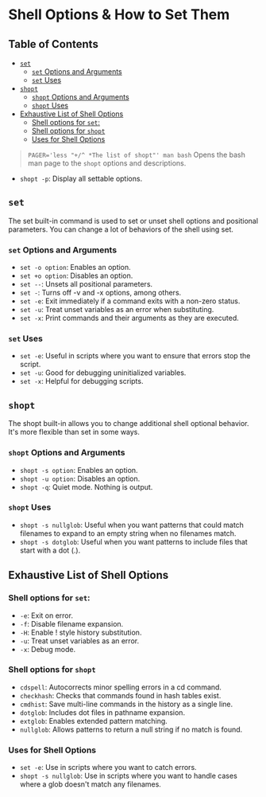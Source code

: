 # Shell Options & How to Set Them

## Table of Contents
* [`set`](#set) 
    * [`set` Options and Arguments](#set-options-and-arguments) 
    * [`set` Uses](#set-uses) 
* [`shopt`](#shopt) 
    * [`shopt` Options and Arguments](#shopt-options-and-arguments) 
    * [`shopt` Uses](#shopt-uses) 
* [Exhaustive List of Shell Options](#exhaustive-list-of-shell-options) 
    * [Shell options for `set`:](#shell-options-for-set) 
    * [Shell options for `shopt`](#shell-options-for-shopt) 
    * [Uses for Shell Options](#uses-for-shell-options) 


> `PAGER='less "+/^ *The list of shopt"' man bash`
> Opens the bash man page to the `shopt` options and descriptions.


* `shopt -p`: Display all settable options.


## `set`

The set built-in command is used to set or unset shell options and positional parameters. You can change a lot of behaviors of the shell using set.


### `set` Options and Arguments

* `set -o option`: Enables an option.
* `set +o option`: Disables an option.
* `set --`: Unsets all positional parameters.
* `set -`: Turns off -v and -x options, among others.
* `set -e`: Exit immediately if a command exits with a non-zero status.
* `set -u`: Treat unset variables as an error when substituting.
* `set -x`: Print commands and their arguments as they are executed.

### `set` Uses

* `set -e`: Useful in scripts where you want to ensure that errors stop the script.
* `set -u`: Good for debugging uninitialized variables.
* `set -x`: Helpful for debugging scripts.



## `shopt`

The shopt built-in allows you to change additional shell optional behavior. It's more flexible than set in some ways.

### `shopt` Options and Arguments

* `shopt -s option`: Enables an option.
* `shopt -u option`: Disables an option.
* `shopt -q`: Quiet mode. Nothing is output.

### `shopt` Uses

* `shopt -s nullglob`: Useful when you want patterns that could match filenames
                       to expand to an empty string when no filenames match.
* `shopt -s dotglob`: Useful when you want patterns to include files that start with a dot (.).



## Exhaustive List of Shell Options

### Shell options for `set`:

* `-e`: Exit on error.
* `-f`: Disable filename expansion.
* `-H`: Enable ! style history substitution.
* `-u`: Treat unset variables as an error.
* `-x`: Debug mode.

### Shell options for `shopt` 

* `cdspell`: Autocorrects minor spelling errors in a cd command.
* `checkhash`: Checks that commands found in hash tables exist.
* `cmdhist`: Save multi-line commands in the history as a single line.
* `dotglob`: Includes dot files in pathname expansion.
* `extglob`: Enables extended pattern matching.
* `nullglob`: Allows patterns to return a null string if no match is found.

### Uses for Shell Options

* `set -e`: Use in scripts where you want to catch errors.
* `shopt -s nullglob`: Use in scripts where you want to handle cases where a glob doesn't match any filenames.




